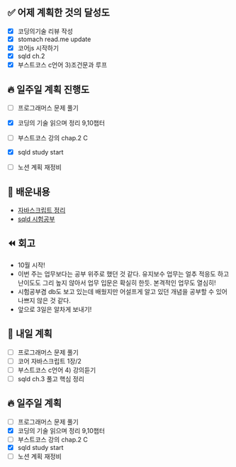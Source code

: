 ## ✅ 어제 계획한 것의 달성도
- [x] 코딩의기술 리뷰 작성
- [x] stomach read.me update
- [x] 코어js 시작하기
- [x] sqld ch.2
- [x] 부스트코스 c언어 3)조건문과 루프

## 🔥 일주일 계획 진행도
- [ ] 프로그래머스 문제 풀기
- [x] 코딩의 기술 읽으며 정리 9,10챕터
- [ ] 부스트코스 강의 chap.2 C
- [x] sqld study start
- [ ] 노션 계획 재정비


## 💬 배운내용
- [자바스크립트 정리](https://github.com/leeokdk/BOOKMON_stomach/tree/main/js_coding%2Btech)
- [sqld 시험공부](https://github.com/leeokdk/BOOKMON_stomach/tree/main/sql_dev%2BforExam)


## ⏪ 회고
- 10월 시작!
- 이번 주는 업무보다는 공부 위주로 했던 것 같다. 유지보수 업무는 얼추 적응도 하고 난이도도 그리 높지 않아서 업무 입문은 확실히 한듯. 본격적인 업무도 열심히!
- 시험공부겸 db도 보고 있는데 배웠지만 어설프게 알고 있던 개념을 공부할 수 있어 나쁘지 않은 것 같다. 
- 앞으로 3일은 알차게 보내기! 


## 🔰 내일 계획
- [ ] 프로그래머스 문제 풀기
- [ ] 코어 자바스크립트 1장/2
- [ ] 부스트코스 c언어 4) 강의듣기
- [ ] sqld ch.3 풀고 핵심 정리

## 🔥 일주일 계획
- [ ] 프로그래머스 문제 풀기
- [x] 코딩의 기술 읽으며 정리 9,10챕터
- [ ] 부스트코스 강의 chap.2 C
- [x] sqld study start
- [ ] 노션 계획 재정비